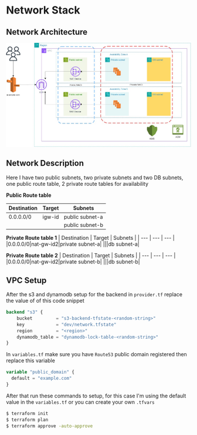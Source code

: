 # Network Stack

## Network Architecture

![Alt text](./network.jpg?raw=true "Network Architecture")

## Network Description

Here I have two public subnets, two private subnets and two DB subnets, one public route table, 2 private route tables for availability

<b>Public Route table</b>

| Destination | Target | Subnets         |
| ----------- | ------ | --------------- |
| 0.0.0.0/0   | igw-id | public subnet-a |
|             |        | public subnet-b |

<b>Private Route table 1</b>
| Destination | Target | Subnets |
| --- | --- | --- |
|0.0.0.0/0|nat-gw-id2|private subnet-a|
|||db subnet-a|

<b>Private Route table 2</b>
| Destination | Target | Subnets |
| --- | --- | --- |
|0.0.0.0/0|nat-gw-id2|private subnet-b|
|||db subnet-b|

## VPC Setup

After the s3 and dynamodb setup for the backend in `provider.tf` replace the value of of this code snippet

```terraform
backend "s3" {
    bucket         = "s3-backend-tfstate-<random-string>"
    key            = "dev/network.tfstate"
    region         = "<region>"
    dynamodb_table = "dynamodb-lock-table-<random-string>"
}
```

In `variables.tf` make sure you have `Route53` public domain registered then replace this variable

```terraform
variable "public_domain" {
  default = "example.com"
}
```

After that run these commands to setup, for this case I'm using the default value in the `variables.tf` or you can create your own `.tfvars`

```sh
$ terraform init
$ terraform plan
$ terraform approve -auto-approve
```

